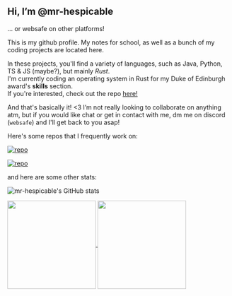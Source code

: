 ## Hi, I’m @mr-hespicable
... or websafe on other platforms!

This is my github profile. My notes for school, as well as a bunch of my coding projects are located here.

In these projects, you'll find a variety of languages, such as Java, Python, TS & JS (maybe?), but mainly _Rust_.  
I'm currently coding an operating system in Rust for my Duke of Edinburgh award's **skills** section.   
If you're interested, check out the repo [here!](https://mr-hespicable/sketchOS)

And that's basically it! <3 I’m not really looking to collaborate on anything atm, but if you would like chat or get in contact with me, dm me on discord (`websafe`) and I'll get back to you asap!

Here's some repos that I frequently work on:

[![repo](https://github-readme-stats.vercel.app/api/pin/?username=mr-hespicable&repo=sketchOS&show_owner=true&theme=gruvbox)](https://github.com/mr-hespicable/sketchOS)

[![repo](https://github-readme-stats.vercel.app/api/pin/?username=mr-hespicable&repo=flipper&show_owner=true&theme=gruvbox)](https://github.com/mr-hespicable/flipper)

and here are some other stats:

![mr-hespicable's GitHub stats](https://github-readme-stats.vercel.app/api?username=mr-hespicable&theme=gruvbox) 

<a href="https://github.com/anuraghazra/github-readme-stats">
  <img height=200 align="center" src="https://github-readme-stats.vercel.app/api?username=mr-hespicable&theme=gruvbox"/>
</a>
<a href="https://github.com/anuraghazra/convoychat">
  <img height=200 align="center" src="https://github-readme-stats.vercel.app/api/top-langs?username=mr-hespicable&layout=compact&langs_count=8&card_width=320&theme=gruvbox" />
</a>
